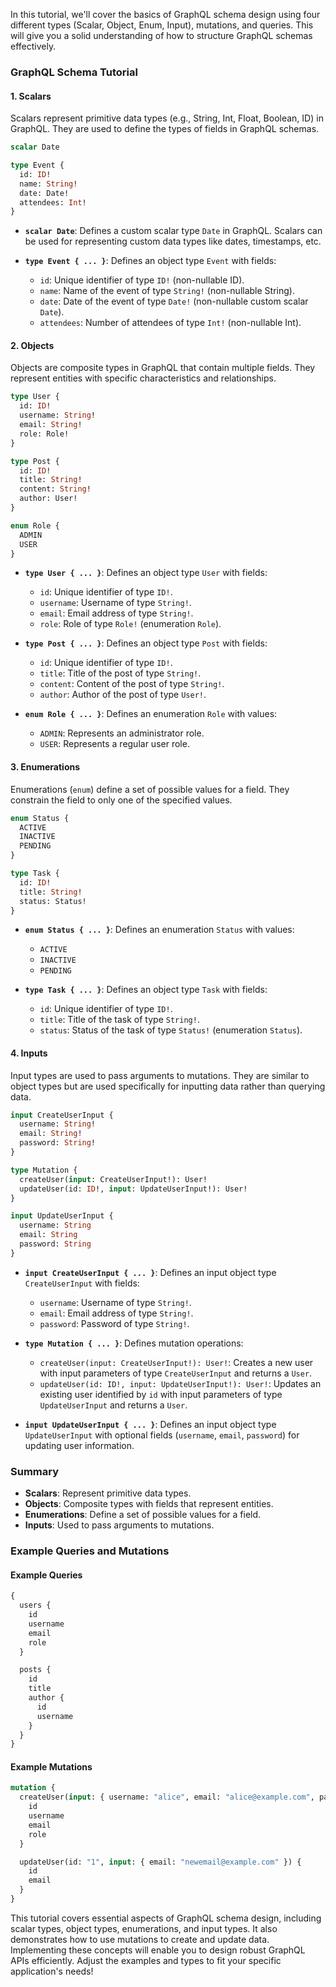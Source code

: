 In this tutorial, we'll cover the basics of GraphQL schema design using four different types (Scalar, Object, Enum, Input), mutations, and queries. This will give you a solid understanding of how to structure GraphQL schemas effectively.

### GraphQL Schema Tutorial

#### 1. Scalars

Scalars represent primitive data types (e.g., String, Int, Float, Boolean, ID) in GraphQL. They are used to define the types of fields in GraphQL schemas.

```graphql
scalar Date

type Event {
  id: ID!
  name: String!
  date: Date!
  attendees: Int!
}
```

- **`scalar Date`**: Defines a custom scalar type `Date` in GraphQL. Scalars can be used for representing custom data types like dates, timestamps, etc.

- **`type Event { ... }`**: Defines an object type `Event` with fields:
  - `id`: Unique identifier of type `ID!` (non-nullable ID).
  - `name`: Name of the event of type `String!` (non-nullable String).
  - `date`: Date of the event of type `Date!` (non-nullable custom scalar `Date`).
  - `attendees`: Number of attendees of type `Int!` (non-nullable Int).

#### 2. Objects

Objects are composite types in GraphQL that contain multiple fields. They represent entities with specific characteristics and relationships.

```graphql
type User {
  id: ID!
  username: String!
  email: String!
  role: Role!
}

type Post {
  id: ID!
  title: String!
  content: String!
  author: User!
}

enum Role {
  ADMIN
  USER
}
```

- **`type User { ... }`**: Defines an object type `User` with fields:
  - `id`: Unique identifier of type `ID!`.
  - `username`: Username of type `String!`.
  - `email`: Email address of type `String!`.
  - `role`: Role of type `Role!` (enumeration `Role`).

- **`type Post { ... }`**: Defines an object type `Post` with fields:
  - `id`: Unique identifier of type `ID!`.
  - `title`: Title of the post of type `String!`.
  - `content`: Content of the post of type `String!`.
  - `author`: Author of the post of type `User!`.

- **`enum Role { ... }`**: Defines an enumeration `Role` with values:
  - `ADMIN`: Represents an administrator role.
  - `USER`: Represents a regular user role.

#### 3. Enumerations

Enumerations (`enum`) define a set of possible values for a field. They constrain the field to only one of the specified values.

```graphql
enum Status {
  ACTIVE
  INACTIVE
  PENDING
}

type Task {
  id: ID!
  title: String!
  status: Status!
}
```

- **`enum Status { ... }`**: Defines an enumeration `Status` with values:
  - `ACTIVE`
  - `INACTIVE`
  - `PENDING`

- **`type Task { ... }`**: Defines an object type `Task` with fields:
  - `id`: Unique identifier of type `ID!`.
  - `title`: Title of the task of type `String!`.
  - `status`: Status of the task of type `Status!` (enumeration `Status`).

#### 4. Inputs

Input types are used to pass arguments to mutations. They are similar to object types but are used specifically for inputting data rather than querying data.

```graphql
input CreateUserInput {
  username: String!
  email: String!
  password: String!
}

type Mutation {
  createUser(input: CreateUserInput!): User!
  updateUser(id: ID!, input: UpdateUserInput!): User!
}

input UpdateUserInput {
  username: String
  email: String
  password: String
}
```

- **`input CreateUserInput { ... }`**: Defines an input object type `CreateUserInput` with fields:
  - `username`: Username of type `String!`.
  - `email`: Email address of type `String!`.
  - `password`: Password of type `String!`.

- **`type Mutation { ... }`**: Defines mutation operations:
  - `createUser(input: CreateUserInput!): User!`: Creates a new user with input parameters of type `CreateUserInput` and returns a `User`.
  - `updateUser(id: ID!, input: UpdateUserInput!): User!`: Updates an existing user identified by `id` with input parameters of type `UpdateUserInput` and returns a `User`.

- **`input UpdateUserInput { ... }`**: Defines an input object type `UpdateUserInput` with optional fields (`username`, `email`, `password`) for updating user information.

### Summary

- **Scalars**: Represent primitive data types.
- **Objects**: Composite types with fields that represent entities.
- **Enumerations**: Define a set of possible values for a field.
- **Inputs**: Used to pass arguments to mutations.

### Example Queries and Mutations

#### Example Queries

```graphql
{
  users {
    id
    username
    email
    role
  }

  posts {
    id
    title
    author {
      id
      username
    }
  }
}
```

#### Example Mutations

```graphql
mutation {
  createUser(input: { username: "alice", email: "alice@example.com", password: "password123" }) {
    id
    username
    email
    role
  }

  updateUser(id: "1", input: { email: "newemail@example.com" }) {
    id
    email
  }
}
```

This tutorial covers essential aspects of GraphQL schema design, including scalar types, object types, enumerations, and input types. It also demonstrates how to use mutations to create and update data. Implementing these concepts will enable you to design robust GraphQL APIs efficiently. Adjust the examples and types to fit your specific application's needs!